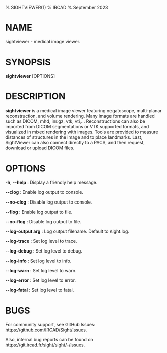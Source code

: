 % SIGHTVIEWER(1)
% IRCAD
% September 2023

# NAME

sightviewer - medical image viewer.

# SYNOPSIS

**sightviewer** \[OPTIONS\]

# DESCRIPTION

**sightviewer** is a medical image viewer featuring negatoscope, multi-planar reconstruction, and volume rendering.
Many image formats are handled such as DICOM, mhd, inr.gz, vtk, vti,... Reconstructions can also be imported from DICOM
segmentations or VTK supported formats, and visualized in mixed rendering with images.
Tools are provided to measure distances of structures in the image and to place landmarks.
Last, SightViewer can also connect directly to a PACS, and then request, download or upload DICOM files.

# OPTIONS

**-h**, **\--help**
:   Display a friendly help message.

**\--clog**
:   Enable log output to console.

**\--no-clog**
:   Disable log output to console.

**\--flog**
:   Enable log output to file.

**\--no-flog**
:   Disable log output to file.

**\--log-output arg**
:   Log output filename. Default to sight.log.

**\--log-trace**
:   Set log level to trace.

**\--log-debug**
:   Set log level to debug.

**\--log-info**
:   Set log level to info.

**\--log-warn**
:   Set log level to warn.

**\--log-error**
:   Set log level to error.

**\--log-fatal**
:   Set log level to fatal.

# BUGS

For community support, see GitHub Issues: <https://github.com/IRCAD/Sight/issues>.

Also, internal bug reports can be found on <https://git.ircad.fr/sight/sight/-/issues>.

